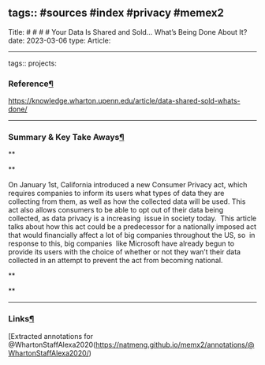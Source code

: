 tags:: #sources #index #privacy #memex2
---

Title: # # # # Your Data Is Shared and Sold… What’s Being Done About It?date: 2023-03-06 type: Article:

---

tags:: projects:[](https://natmeng.github.io/memx2/sources/@WhartonStaffAlexa2020/)

### Reference[¶](https://natmeng.github.io/memx2/sources/@WhartonStaffAlexa2020/#reference "Permanent link")

https://knowledge.wharton.upenn.edu/article/data-shared-sold-whats-done/

---

### Summary & Key Take Aways[¶](https://natmeng.github.io/memx2/sources/@WhartonStaffAlexa2020/#summary-key-take-aways "Permanent link")
**

**

On January 1st, California introduced a new Consumer Privacy act, which requires companies to inform its users what types of data they are collecting from them, as well as how the collected data will be used. This act also allows consumers to be able to opt out of their data being collected, as data privacy is a increasing  issue in society today.  This article talks about how this act could be a predecessor for a nationally imposed act that would financially affect a lot of big companies throughout the US, so  in response to this, big companies  like Microsoft have already begun to provide its users with the choice of whether or not they wan’t their data collected in an attempt to prevent the act from becoming national.

**

  
**


---

### Links[¶](https://natmeng.github.io/memx2/sources/@WhartonStaffAlexa2020/#links "Permanent link")

[Extracted annotations for @WhartonStaffAlexa2020(https://natmeng.github.io/memx2/annotations/@WhartonStaffAlexa2020/) 






